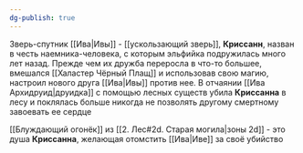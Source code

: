 ```yaml
---
dg-publish: true
---
```

Зверь-спутник [[Ива|Ивы]] - [[ускользающий зверь]], **Криссанн**, назван в честь наемника-человека, с которым эльфийка подружилась много лет назад. Прежде чем их дружба переросла в что-то большее, вмешался [[Халастер Чёрный Плащ]] и использовав свою магию, настроил нового друга [[Ива|Ивы]] против нее. В отчаянии [[Ива Архидруид|друидка]] с помощью лесных существ убила **Криссанна** в лесу и поклялась больше никогда не позволять другому смертному завоевать ее сердце

[[Блуждающий огонёк]] из [[2. Лес#2d. Старая могила|зоны 2d]] - это душа **Криссанна**, желающая отомстить [[Ива|Иве]] за своё убийство